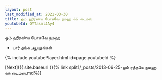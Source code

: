 ```yaml
---
layout: post
last_modified_at: 2021-03-30
title: ஓம் ஹிரண்ய போகவே நமஹ ௧௧ டைம்ஸ்
youtubeId: OYTasmlJAy4
---
```

 
 
 ஓம் ஹிரண்ய போகவே நமஹ  
 
 -  யார் தங்க ஆயுதங்கள் 
 
  
 
  
 
 
 
 
 
 


{% include youtubePlayer.html id=page.youtubeId %}
 
[Next]({{ site.baseurl }}{% link  split1/_posts/2013-06-25-ஓம் ரத்தயே நமஹ ௧௧ டைம்ஸ்.md%})
 
